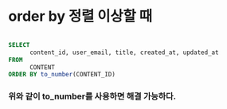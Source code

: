 <h1> order by 정렬 이상할 때 </h1>

``` sql

SELECT
      content_id, user_email, title, created_at, updated_at
FROM
      CONTENT
ORDER BY to_number(CONTENT_ID)

```

<h3> 위와 같이 to_number를 사용하면 해결 가능하다. </h3>
